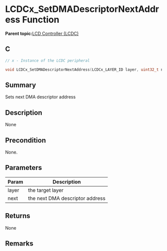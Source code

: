 # LCDCx\_SetDMADescriptorNextAddress Function

**Parent topic:**[LCD Controller \(LCDC\)](GUID-6C399A67-3956-464B-9055-02C390FC3228.md)

## C

```c
// x - Instance of the LCDC peripheral

void LCDCx_SetDMADescriptorNextAddress(LCDCx_LAYER_ID layer, uint32_t next)
```

## Summary

Sets next DMA descriptor address

## Description

None

## Precondition

None.

## Parameters

|Param|Description|
|-----|-----------|
|layer|the target layer|
|next|the next DMA descriptor address|

## Returns

None

## Remarks

